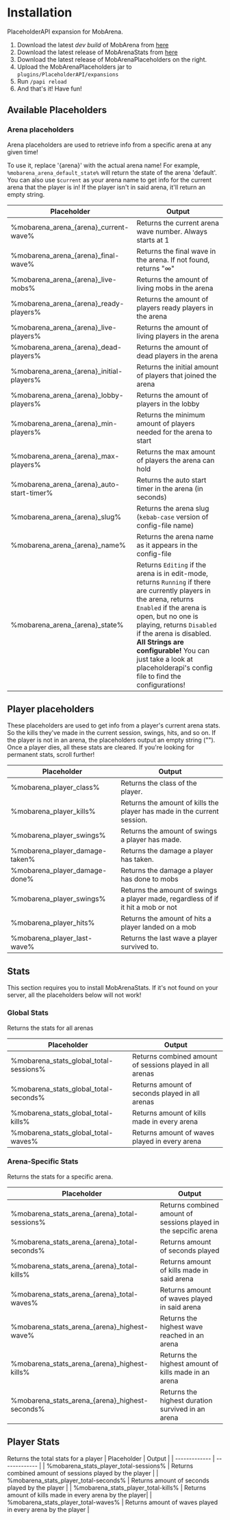 # Installation
PlaceholderAPI expansion for MobArena.

1. Download the latest *dev build* of MobArena from [here](https://github.com/garbagemule/MobArena/actions)
2. Download the latest release of MobArenaStats from [here](https://github.com/mobarena/MobArenaStats)
3. Download the latest release of MobArenaPlaceholders on the right.
4. Upload the MobArenaPlaceholders jar to `plugins/PlaceholderAPI/expansions`
5. Run `/papi reload`
6. And that's it! Have fun!

## Available Placeholders

### Arena placeholders

Arena placeholders are used to retrieve info from a specific arena at any given time!

To use it, replace '{arena}' with the actual arena name! For example, `%mobarena_arena_default_state%` will return the state of the arena 'default'. You can also use `$current` as your arena name to get info for the current arena that the player is in! If the player isn't in said arena, it'll return an empty string.

| Placeholder  | Output |
|------------- | -------------|
|%mobarena_arena_{arena}\_current-wave%  | Returns the current arena wave number. Always starts at 1|
|%mobarena_arena_{arena}\_final-wave%  | Returns the final wave in the arena. If not found, returns "∞"|
|%mobarena_arena_{arena}\_live-mobs%  | Returns the amount of living mobs in the arena|
|%mobarena_arena_{arena}\_ready-players%  | Returns the amount of players ready players in the arena|
|%mobarena_arena_{arena}\_live-players%  | Returns the amount of living players in the arena|
|%mobarena_arena_{arena}\_dead-players%  | Returns the amount of dead players in the arena|
|%mobarena_arena_{arena}\_initial-players%  | Returns the initial amount of players that joined the arena|
|%mobarena_arena_{arena}\_lobby-players%  | Returns the amount of players in the lobby|
|%mobarena_arena_{arena}\_min-players%  | Returns the minimum amount of players needed for the arena to start|
|%mobarena_arena_{arena}\_max-players%  | Returns the max amount of players the arena can hold|
|%mobarena_arena_{arena}\_auto-start-timer%  | Returns the auto start timer in the arena (in seconds)|
|%mobarena_arena_{arena}\_slug%  | Returns the arena slug (`kebab-case` version of config-file name)|
|%mobarena_arena_{arena}\_name%  | Returns the arena name as it appears in the config-file|
|%mobarena_arena_{arena}\_state%  | Returns `Editing` if the arena is in edit-mode, returns `Running` if there are currently players in the arena, returns `Enabled` if the arena is open, but no one is playing, returns `Disabled` if the arena is disabled. **All Strings are configurable!** You can just take a look at placeholderapi's config file to find the configurations!

## Player placeholders

These placeholders are used to get info from a player's current arena stats. So the kills they've made in the current session, swings, hits, and so on. If the player is not in an arena, the placeholders output an empty string (""). Once a player dies, all these stats are cleared. If you're looking for permanent stats, scroll further!

| Placeholder  | Output|
|------------- | -------------|
|%mobarena_player_class%  | Returns the class of the player.|
|%mobarena_player_kills%  | Returns the amount of kills the player has made in the current session.|
|%mobarena_player_swings%  | Returns the amount of swings a player has made.|
|%mobarena_player_damage-taken%  | Returns the damage a player has taken.|
|%mobarena_player_damage-done%  | Returns the damage a player has done to mobs|
|%mobarena_player_swings%  | Returns the amount of swings a player made, regardless of if it hit a mob or not|
|%mobarena_player_hits%  | Returns the amount of hits a player landed on a mob|
|%mobarena_player_last-wave%  | Returns the last wave a player survived to.|



## Stats 

This section requires you to install MobArenaStats. If it's not found on your server, all the placeholders below will not work! 

### Global Stats
Returns the stats for all arenas

| Placeholder  | Output |
| ------------- | ------------- |
| %mobarena_stats_global_total-sessions%  | Returns combined amount of sessions played in all arenas |
| %mobarena_stats_global_total-seconds%  | Returns amount of seconds played in all arenas |
| %mobarena_stats_global_total-kills%  | Returns amount of kills made in every arena |
| %mobarena_stats_global_total-waves%  | Returns amount of waves played in every arena |

### Arena-Specific Stats
Returns the stats for a specific arena. 

| Placeholder  | Output |
| ------------- | ------------- |
| %mobarena_stats_arena_{arena}\_total-sessions%  | Returns combined amount of sessions played in the sepcific arena|
| %mobarena_stats_arena_{arena}\_total-seconds%  | Returns amount of seconds played |
| %mobarena_stats_arena_{arena}\_total-kills%  | Returns amount of kills made in said arena |
| %mobarena_stats_arena_{arena}\_total-waves%  | Returns amount of waves played in said arena |
| %mobarena_stats_arena_{arena}\_highest-wave%  | Returns the highest wave reached in an arena |
| %mobarena_stats_arena_{arena}\_highest-kills%  | Returns the highest amount of kills made in an arena|
| %mobarena_stats_arena_{arena}\_highest-seconds%  | Returns the highest duration survived in an arena|

## Player Stats
Returns the total stats for a player 
| Placeholder  | Output |
| ------------- | ------------- |
| %mobarena_stats_player_total-sessions%  | Returns combined amount of sessions played by the player |
| %mobarena_stats_player_total-seconds%  | Returns amount of seconds played by the player |
| %mobarena_stats_player_total-kills%  | Returns amount of kills made in every arena by the player|
| %mobarena_stats_player_total-waves%  | Returns amount of waves played in every arena by the player |
